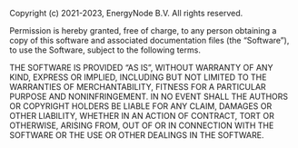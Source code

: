 Copyright (c) 2021-2023, EnergyNode B.V.
All rights reserved.

Permission is hereby granted, free of charge, to any person obtaining a copy of this software and associated documentation files (the “Software”), to use the Software, subject to the following terms.

THE SOFTWARE IS PROVIDED “AS IS”, WITHOUT WARRANTY OF ANY KIND, EXPRESS OR IMPLIED, INCLUDING BUT NOT LIMITED TO THE WARRANTIES OF MERCHANTABILITY, FITNESS FOR A PARTICULAR PURPOSE AND NONINFRINGEMENT. IN NO EVENT SHALL THE AUTHORS OR COPYRIGHT HOLDERS BE LIABLE FOR ANY CLAIM, DAMAGES OR OTHER LIABILITY, WHETHER IN AN ACTION OF CONTRACT, TORT OR OTHERWISE, ARISING FROM, OUT OF OR IN CONNECTION WITH THE SOFTWARE OR THE USE OR OTHER DEALINGS IN THE SOFTWARE.